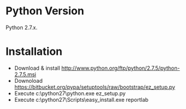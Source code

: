 # Python Version #

Python 2.7.x.

# Installation #

  * Download & install http://www.python.org/ftp/python/2.7.5/python-2.7.5.msi
  * Downoload https://bitbucket.org/pypa/setuptools/raw/bootstrap/ez_setup.py
  * Execute c:\python27\python.exe ez\_setup.py
  * Execute c:\python27\Scripts\easy\_install.exe reportlab